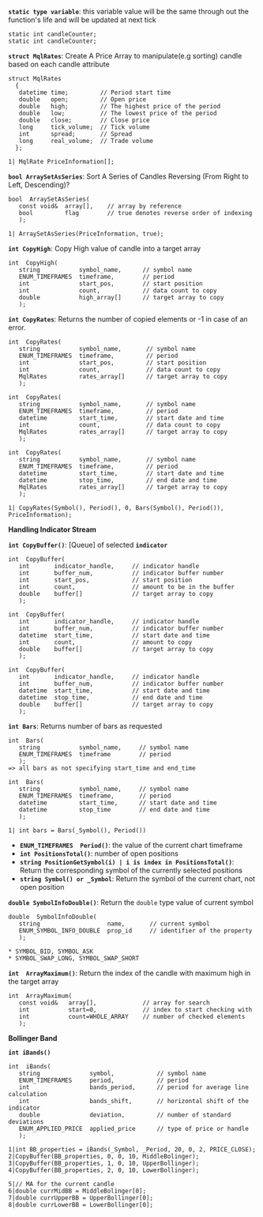 **```static type variable```**: this variable value will be the same through out the function's life and will be updated at next tick
```mq5
static int candleCounter;
static int candleCounter;
```
**```struct MqlRates```**: Create A Price Array to manipulate(e.g sorting) candle based on each candle attribute
```mq5
struct MqlRates 
  { 
   datetime time;         // Period start time 
   double   open;         // Open price 
   double   high;         // The highest price of the period 
   double   low;          // The lowest price of the period 
   double   close;        // Close price 
   long     tick_volume;  // Tick volume 
   int      spread;       // Spread 
   long     real_volume;  // Trade volume 
  };
  
1| MqlRate PriceInformation[]; 
```

**```bool ArraySetAsSeries```**: Sort A Series of Candles Reversing (From Right to Left, Descending)?
```mq5
bool  ArraySetAsSeries( 
   const void&  array[],    // array by reference 
   bool         flag        // true denotes reverse order of indexing 
   );

1| ArraySetAsSeries(PriceInformation, true);
```

**```int CopyHigh```**: Copy High value of candle into a target array
```mq5
int  CopyHigh( 
   string           symbol_name,      // symbol name 
   ENUM_TIMEFRAMES  timeframe,        // period 
   int              start_pos,        // start position 
   int              count,            // data count to copy 
   double           high_array[]      // target array to copy 
   );
```

**```int CopyRates```**: Returns the number of copied elements or -1 in case of  an error.
```mq5
int  CopyRates( 
   string           symbol_name,       // symbol name 
   ENUM_TIMEFRAMES  timeframe,         // period 
   int              start_pos,         // start position 
   int              count,             // data count to copy 
   MqlRates         rates_array[]      // target array to copy 
   );

int  CopyRates( 
   string           symbol_name,       // symbol name 
   ENUM_TIMEFRAMES  timeframe,         // period 
   datetime         start_time,        // start date and time 
   int              count,             // data count to copy 
   MqlRates         rates_array[]      // target array to copy 
   );

int  CopyRates( 
   string           symbol_name,       // symbol name 
   ENUM_TIMEFRAMES  timeframe,         // period 
   datetime         start_time,        // start date and time 
   datetime         stop_time,         // end date and time 
   MqlRates         rates_array[]      // target array to copy 
   );

1| CopyRates(Symbol(), Period(), 0, Bars(Symbol(), Period()), PriceInformation);
```

**Handling Indicator Stream**

**```int CopyBuffer()```**: [Queue]  of selected **```indicator```**
```mq5
int  CopyBuffer( 
   int       indicator_handle,     // indicator handle 
   int       buffer_num,           // indicator buffer number 
   int       start_pos,            // start position 
   int       count,                // amount to be in the buffer 
   double    buffer[]              // target array to copy 
   );

int  CopyBuffer( 
   int       indicator_handle,     // indicator handle 
   int       buffer_num,           // indicator buffer number 
   datetime  start_time,           // start date and time 
   int       count,                // amount to copy 
   double    buffer[]              // target array to copy 
   );
   
int  CopyBuffer( 
   int       indicator_handle,     // indicator handle 
   int       buffer_num,           // indicator buffer number 
   datetime  start_time,           // start date and time 
   datetime  stop_time,            // end date and time 
   double    buffer[]              // target array to copy 
   );
```

**```int Bars```**: Returns number of bars as requested 
```mq5
int  Bars( 
   string           symbol_name,     // symbol name 
   ENUM_TIMEFRAMES  timeframe        // period 
   );
=> all bars as not specifying start_time and end_time

int  Bars( 
   string           symbol_name,     // symbol name 
   ENUM_TIMEFRAMES  timeframe,       // period 
   datetime         start_time,      // start date and time 
   datetime         stop_time        // end date and time 
   );

1| int bars = Bars(_Symbol(), Period())
```

* **```ENUM_TIMEFRAMES  Period()```**: the value of the current chart timeframe
* **```int PositionsTotal()```**: number of open positions 
* **```string PositionGetSymbol(i) | i is index in PositionsTotal()```**: Return the corresponding symbol of the currently selected positions
* **```string Symbol() or _Symbol```**: Return the symbol of the current chart, not open position

**```double SymbolInfoDouble()```**: Return the ```double``` type value of current symbol
```mq5
double  SymbolInfoDouble( 
   string                   name,       // current symbol 
   ENUM_SYMBOL_INFO_DOUBLE  prop_id     // identifier of the property 
   );

* SYMBOL_BID, SYMBOL_ASK
* SYMBOL_SWAP_LONG, SYMBOL_SWAP_SHORT
```
**```int  ArrayMaximum()```**: Return the index of the candle with maximum high in the target array
```mq5 
int  ArrayMaximum( 
   const void&   array[],             // array for search 
   int           start=0,             // index to start checking with 
   int           count=WHOLE_ARRAY    // number of checked elements 
   );
```

**Bollinger Band**

**```int iBands()```**
```mq5
int  iBands( 
   string              symbol,            // symbol name 
   ENUM_TIMEFRAMES     period,            // period 
   int                 bands_period,      // period for average line calculation 
   int                 bands_shift,       // horizontal shift of the indicator 
   double              deviation,         // number of standard deviations 
   ENUM_APPLIED_PRICE  applied_price      // type of price or handle 
   );

1|int BB_properties = iBands(_Symbol, _Period, 20, 0, 2, PRICE_CLOSE);
2|CopyBuffer(BB_properties, 0, 0, 10, MiddleBolinger);
3|CopyBuffer(BB_properties, 1, 0, 10, UpperBollinger);
4|CopyBuffer(BB_properties, 2, 0, 10, LowerBollinger);
   
5|// MA for the current candle
6|double currMidBB = MiddleBolinger[0];
7|double currUpperBB = UpperBollinger[0];
8|double currLowerBB = LowerBollinger[0];
```
